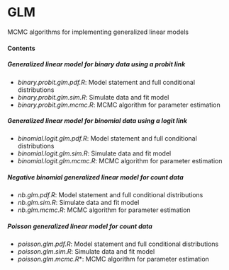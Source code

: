 # GLM

MCMC algorithms for implementing generalized linear models

#### Contents

##### Generalized linear model for binary data using a probit link
- *binary.probit.glm.pdf.R*: Model statement and full conditional distributions
- *binary.probit.glm.sim.R*: Simulate data and fit model
- *binary.probit.glm.mcmc.R*: MCMC algorithm for parameter estimation

##### Generalized linear model for binomial data using a logit link
- *binomial.logit.glm.pdf.R*: Model statement and full conditional distributions
- *binomial.logit.glm.sim.R*: Simulate data and fit model
- *binomial.logit.glm.mcmc.R*: MCMC algorithm for parameter estimation

##### Negative binomial generalized linear model for count data
- *nb.glm.pdf.R*: Model statement and full conditional distributions
- *nb.glm.sim.R*: Simulate data and fit model
- *nb.glm.mcmc.R*: MCMC algorithm for parameter estimation

##### Poisson generalized linear model for count data
- *poisson.glm.pdf.R*: Model statement and full conditional distributions
- *poisson.glm.sim.R*: Simulate data and fit model
- *poisson.glm.mcmc.R**: MCMC algorithm for parameter estimation

